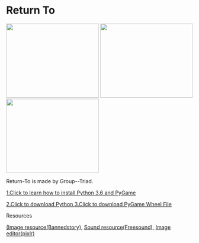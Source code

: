 # Return To
<img src ="https://github.com/FangfangLyu/Return-To/blob/master/Game%20Plan/Capture.JPG" width = "250" height = "200">             <img src = "https://github.com/FangfangLyu/Return-To/blob/master/Game%20Plan/Capture%202.JPG" width = "250" height = "200">            <img src = "https://github.com/FangfangLyu/Return-To/blob/master/Game%20Plan/Capture%203.JPG" width = "250" height = "200">
<p>Return-To is made by Group--Triad.</p>

<a href = "https://youtu.be/_GikMdhAhv0">1.Click to learn how to install Python 3.6 and PyGame
</a>

<a href = "https://www.python.org/">2.Click to download Python
</a>
<a href = "http://www.lfd.uci.edu/~gohlke/pythonlibs/#pygame"> 3.Click to download PyGame Wheel File
</a>

<p>Resources</p><a href = "http://www.maplesimulator.com/programs/bannedstory"> (Image resource(Bannedstory),</a>
<a href = "http://www.freesound.org/">Sound resource(Freesound),</a>
<a href = "pixlr.com/editor/">Image editor(pixlr)</a>

